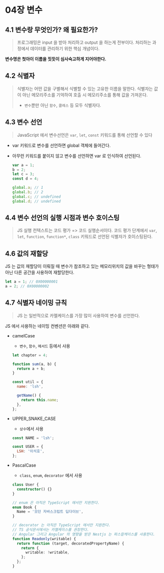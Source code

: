 # 04장 변수

## 4.1 변수랑 무엇인가? 왜 필요한가?

> 프로그래밍은 input 을 받아 처리하고 output 을 하는게 전부이다.
> 처리하는 과정에서 데이터를 관리하기 위한 핵심 개념이다.

**변수명은 첫아이 이름을 짓듯이 심사숙고하게 지어야한다.**

## 4.2 식별자

> 식별자는 어떤 값을 구별해서 식별할 수 있는 고유한 이름을 말한다.
> 식별자는 값이 아닌 메모리주소를 기억하여 호출 시 메모리주소를 통해 값을 가져온다.
>
> - `변수`뿐만 아닌 `함수`, `클레스` 등 모두 식별자다.

## 4.3 변수 선언

> JavaScript 에서 변수선언은 `var`, `let`, `const` 키워드를 통해 선언할 수 있다

- var 키워드로 변수를 선언하면 global 객체에 들어간다.
- 아무런 키워드를 붙이지 않고 변수를 선언하면 var 로 인식하여 선언된다.

  ```js
  var a = 1;
  b = 2;
  let c = 3;
  const d = 4;

  global.a; // 1
  global.b; // 2
  global.c; // undefined
  global.d; // undefined
  ```

## 4.4 변수 선언의 실행 시점과 변수 호이스팅

> JS 실행 컨텍스트는 코드 평가 => 코드 실행순서이다.
> 코드 평가 단계에서 `var`, `let`, `function`, `function*`, `class` 키워드로 선언된 식별자가 호이스팅된다.

## 4.6 값의 재할당

JS 는 값의 재할당이 이뤄질 때 변수가 참조하고 있는 메모리위치의 값을 바꾸는 형태가 아닌 다른 공간을 사용하여 재할당한다.

```js
let a = 1; // 0X00000001
a = 2; // 0X00000002
```

## 4.7 식별자 네이밍 규칙

> JS 는 일반적으로 카멜케이스를 가장 많이 사용하여 변수를 선언한다.

JS 에서 사용하는 네이밍 컨벤션은 아래와 같다.

- camelCase

  - `변수`, `함수`, `메서드` 등에서 사용

  ```js
  let chapter = 4;

  function sum(a, b) {
    return a + b;
  }

  const util = {
    name: 'lsh',

    getName() {
      return this.name;
    },
  };
  ```

- UPPER_SNAKE_CASE

  - `상수`에서 사용

  ```js
  const NAME = 'lsh';

  const USER = {
    LSH: '이석호',
  };
  ```

- PascalCase

  - `class`, `enum`, `decorator` 에서 사용

  ```ts
  class User {
    constructor() {}
  }

  // enum 은 아직은 TypeScript 에서만 지원한다.
  enum Book {
    Name = '모던 자바스크립트 딥다이브',
  }

  // decorator 는 아직은 TypeScript 에서만 지원한다.
  // TS 공식문서에서는 카멜케이스를 권장한다.
  // Angular 그리고 Angular 의 영향을 받은 Nestjs 는 파스칼케이스를 사용한다.
  function Readonly(writable) {
    return function (target, decoratedPropertyName) {
      return {
        writable: !writable,
      };
    };
  }
  ```

